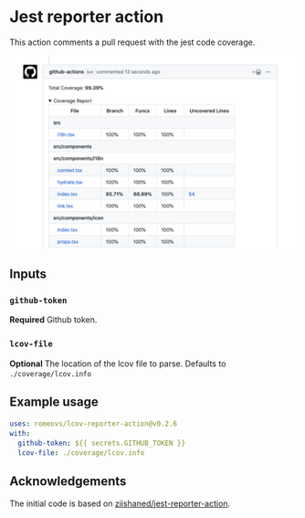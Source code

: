 # Jest reporter action

This action comments a pull request with the jest code coverage.

![jest-reporter-action](shot.png)

## Inputs

### `github-token`

**Required** Github token.

### `lcov-file`

**Optional** The location of the lcov file to parse. Defaults to
`./coverage/lcov.info`

## Example usage

```yml
uses: romeovs/lcov-reporter-action@v0.2.6
with:
  github-token: ${{ secrets.GITHUB_TOKEN }}
  lcov-file: ./coverage/lcov.info
```

## Acknowledgements

The initial code is based on [ziishaned/jest-reporter-action](https://github.com/ziishaned/jest-reporter-action).
